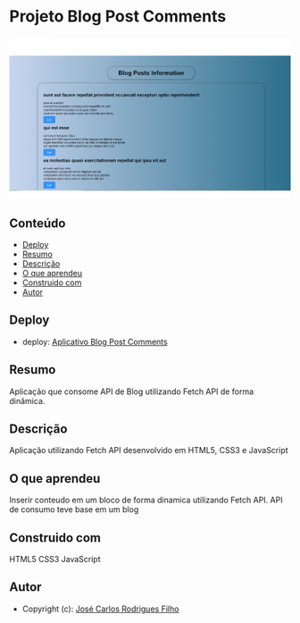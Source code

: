 # Projeto Blog Post Comments

![Projeto Blog Post Comments](/assets/Desktop-page.png)

## Conteúdo

- [Deploy](#Deploy)
- [Resumo](#Resumo)
- [Descrição](#Descrição)
- [O que aprendeu](#O-que-aprendeu)
- [Construido com](#Construido-com)
- [Autor](#Autor)

## Deploy

- deploy: [Aplicativo Blog Post Comments](https://jose-carlos-blog-posts-information.netlify.app/)

## Resumo

Aplicação que consome API de Blog utilizando Fetch API de forma dinâmica.

## Descrição

Aplicação utilizando Fetch API desenvolvido em HTML5, CSS3 e JavaScript

## O que aprendeu

Inserir conteudo em um bloco de forma dinamica utilizando Fetch API. API de consumo teve base em um blog

## Construido com

HTML5
CSS3
JavaScript

## Autor

- Copyright (c): [José Carlos Rodrigues Filho](https://github.com/JoseCarlos-Filho/Blog_Post_Coments)